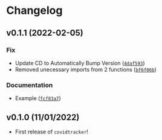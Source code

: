 # Changelog

<!--next-version-placeholder-->

## v0.1.1 (2022-02-05)
### Fix
* Update CD to Automatically Bump Version ([`4daf593`](https://github.com/UBC-MDS/Group28-covidtracker/commit/4daf59388005e47367edf9fca75f072963659727))
* Removed unecessary imports from 2 functions ([`bf6f06b`](https://github.com/UBC-MDS/Group28-covidtracker/commit/bf6f06bc126103c4e23003a41e06847d3618ed88))

### Documentation
* Example ([`fcf83a7`](https://github.com/UBC-MDS/Group28-covidtracker/commit/fcf83a70160eda9b0f736e6055235d139aee69d8))

## v0.1.0 (11/01/2022)

- First release of `covidtracker`!